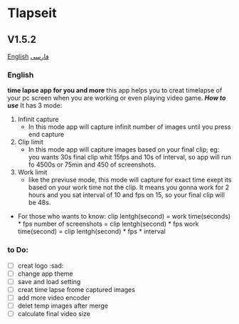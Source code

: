 # Tlapseit
## V1.5.2
[English](#English)
[فارسی](#فارسی)

### English
**time lapse app for you and more**
this app helps you to creat timelapse of your pc screen when you are working or even playing video game.
***How to use***
It has 3 mode:
1. Infinit capture
    - In this mode app will capture infinit number of images until you press end capture
2. Clip limit
    - In this mode app will capture images based on your final clip; eg: you wants 30s final clip whit 15fps and 10s of interval, so app will run fo 4500s or 75min and 450 of screenshots.
3. Work limit
    - like the previuse mode, this mode will capture for exact time exept its based on your work time not the clip. It means you gonna work for 2 hours and you sat interval of 10 and fps on 15, so your final clip will be 48s.

- For those who wants to know:
    clip lentgh(second) = work time(seconds) * fps 
    number of screenshots = clip lentgh(second) * fps
    work time(second) = clip lentgh(second) * fps * interval


### to Do:
- [ ] creat logo :sad:
- [ ] change app theme 
- [ ] save and load setting
- [ ] creat time lapse frome captured images
- [ ] add more video encoder
- [ ] delet temp images after merge
- [ ] calculate final video size
